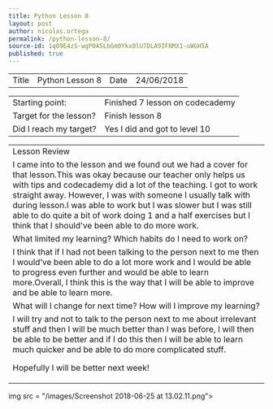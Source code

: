 ```yaml
---
title: Python Lesson 8
layout: post
author: nicolas.ortega
permalink: /python-lesson-8/
source-id: 1q89E4zS-wgP0A5LbGm0Ykx8lU7DLA9IFNMX1-uWGH5A
published: true
---
```

<table>
  <tr>
    <td>Title</td>
    <td>Python
Lesson 8</td>
    <td>Date</td>
    <td>24/06/2018</td>
  </tr>
</table>


<table>
  <tr>
    <td>Starting point:</td>
    <td>Finished 7 lesson on codecademy</td>
  </tr>
  <tr>
    <td>Target for the lesson?</td>
    <td>Finish lesson 8</td>
  </tr>
  <tr>
    <td>Did I reach my target? 
</td>
    <td>Yes I did and got to level 10</td>
  </tr>
</table>


<table>
  <tr>
    <td>Lesson Review</td>
  </tr>
  <tr>
    <td>I came into to the lesson and we found out we had a cover for that lesson.This was okay because our teacher only helps us with tips and codecademy did a lot of the teaching. I got to work straight away. However, I was with someone I usually talk with during lesson.I was able to work but I was slower but I was still able to do quite a bit of work doing 1 and a half exercises but I think that I should've been able to do more work.</td>
  </tr>
  <tr>
    <td>What limited my learning? Which habits do I need to work on? </td>
  </tr>
  <tr>
    <td>I think that if I had not been talking to the person next to me then I would’ve been able to do a lot more work and I would be able to progress even further and would be able to learn more.Overall, I think this is the way that I will be able to improve and be able to learn more.</td>
  </tr>
  <tr>
    <td>What will I change for next time? How will I improve my learning?</td>
  </tr>
  <tr>
    <td>I will try and not to talk to the person next to me about irrelevant stuff and then I will be much better than I was before, I will then be able to be better and if I do this then I will be able to learn much quicker and be able to do more complicated stuff.

Hopefully I will be better next week!</td>
  </tr>
</table>
img src = "/images/Screenshot 2018-06-25 at 13.02.11.png">


